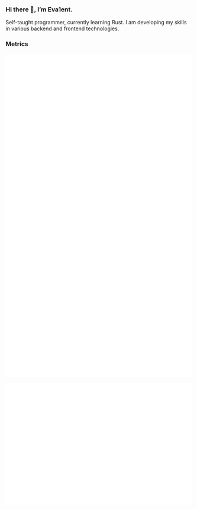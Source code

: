 ### Hi there 👋, I’m Eva1ent.

Self-taught programmer, currently learning Rust. I am developing my skills in various backend and frontend technologies.

### Metrics

![starlists](./metrics.plugin.starlists.languages.svg)

![isocalendar](./metrics.plugin.isocalendar.fullyear.svg)
